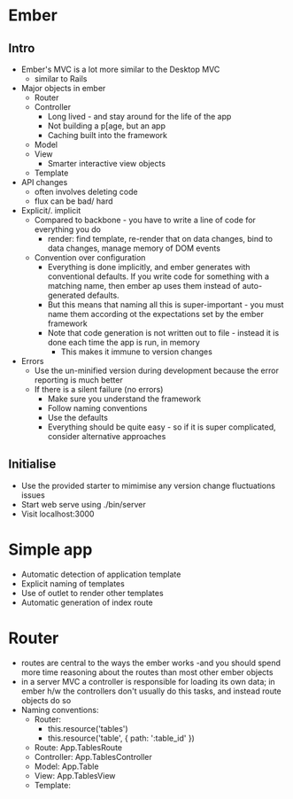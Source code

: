 # Ember

## Intro

- Ember's MVC is a lot more similar to the Desktop MVC
	- similar to Rails
- Major objects in ember
	- Router
	- Controller
		- Long lived - and stay around for the life of the app
		- Not building a p[age, but an app
		- Caching built into the framework
	- Model
	- View
		- Smarter interactive view objects
	- Template
- API changes
	- often involves deleting code
	- flux can be bad/ hard
- Explicit/. implicit
	- Compared to backbone - you have to write a line of code for everything you do
		- render: find template, re-render that on data changes, bind to data changes, manage memory of DOM events
	- Convention over configuration
		- Everything is done implicitly, and ember generates with conventional defaults. If you write code for something with a matching name, then ember ap uses them instead of auto-generated defaults.
		- But this means that naming all this is super-important - you must name them according ot the expectations set by the ember framework
		- Note that code generation is not written out to file - instead it is done each time the app is run, in memory
			- This makes it immune to version changes
- Errors
	- Use the un-minified version during development because the error reporting is much better
	- If there is a silent failure (no errors)
		- Make sure you understand the framework
		- Follow naming conventions
		- Use the defaults
		- Everything should be quite easy - so if it is super complicated, consider alternative approaches

## Initialise

- Use the provided starter to mimimise any version change fluctuations issues
- Start web serve using ./bin/server
- Visit localhost:3000

# Simple app

- Automatic detection of application template
- Explicit naming of templates
- Use of outlet to render other templates
- Automatic generation of index route

# Router

- routes are central to the ways the ember works -and you should spend more time reasoning about the routes than most other ember objects
- in a server MVC a controller is responsible for loading its own data; in ember h/w the controllers don't usually do this tasks, and instead route objects do so
- Naming conventions:
	- Router:
		- this.resource('tables')
		- this.resource('table', { path: ':table_id' })
	- Route: App.TablesRoute
	- Controller: App.TablesController
	- Model: App.Table
	- View: App.TablesView
	- Template: <script type="text/x-handlebars" data-template-name="tables">
		- Has now been replaced with: <script type="text/x-handlebars" id="tables">
	- Be careful about capitalisation and singular/plural forms
- You ask controllers for the models in templates
	- not variables, or views, or directly from a model
	- You ask controllers because they give you proxied access to the models:
		- they manage a `model` property - so if you ask it for data, this is where it returns it from
	- controller s can also have their own custom methods, which you can query from the templates
- Chain of events:
	- Router maps to a route object
	- Route object specifies a model function (a  property)
		- Ember passes the returned model to the controller
		- App.MyModel.find() is used to look up a model instance from App.Store
	- Controller proxies the model
	- Template asks for the controller and is returned its proxied model

# Markup

- using foundation css for boilerplate styles
- more complex templates can be split up using partials
	- the partial template reuses the controller, model data and all other context of the template it ppears in

# Nested routes

- ember's router allows you to specify not just flat resources, but also nested resources
	- this is where ember shines and shows its power
	- one of the reasons why a nested router is powerful is that it allows you to have a hierarchy of controller present at the same time
		- you can see the list of all tables, as well as the table details for a single table at the same time - and easily done
	- "if your UI is nested, your routes should be nested" - @wycats

# Table detail

- Controller types
	- This is a key concept in Ember, and is part of what allows you to write minimal lines of code
	- Ember.Controller
		- proxies its own properties
		- {{foo}} ==> myCtrl.get('foo')
	- Ember.ObjectController
		- proxies the properties of its model
		- {{foo}} ==> myCtrl.model.get('foo')
	- Ember.ArrayController
		- proxies the properties of its model, but this time its model is expected to be an array
		- {{#each controller}} ==> myCtrl.model.forEach(...)
- Ember's default behaviour is to generate code for ember objects that you haven't defined, but you have defined another related ember object for, following a naming convention
	- Ember's code generation is in memory - it runs every time (active code generation)
	- Opposite of passive code generation - run once, and written out to files
- Controller life cycle
	- Server MVC programming usually has short live life cycles for controllers - only one is active at a time, instantiated per request
	- Ember does not follow this; all controllers are instantiated at run time
	- Only one instance of each controller is made, and it remains active throughout the duration the app is running
	- The model data it the controller acts upon is swapped - the controller does not maintain any state
	- Many controller are thus alive at the same time, and several will be actively rendering/ controlling views at the same time

# Model data

# Food Controller

- Display a menu of the food items.
    - This involves
        - Implementing a custom food controller
        - Loading it s data
        - Rendering it s data from within another controller's template
    - All the objects that we have used so far have been URL based
        - e.g. tables and table
        - ember can easily generate the other ember objects for these because it can infer it from the router resources
        - h/w complex apps will often need models, views, and controller that are not based on URLs (and therefore have no resources)
- Partial vs Render
    - partial just is inline substitution of one template into another - the context remains the same throughout
    - with render, OTOH, creates a new context - both data and interaction
